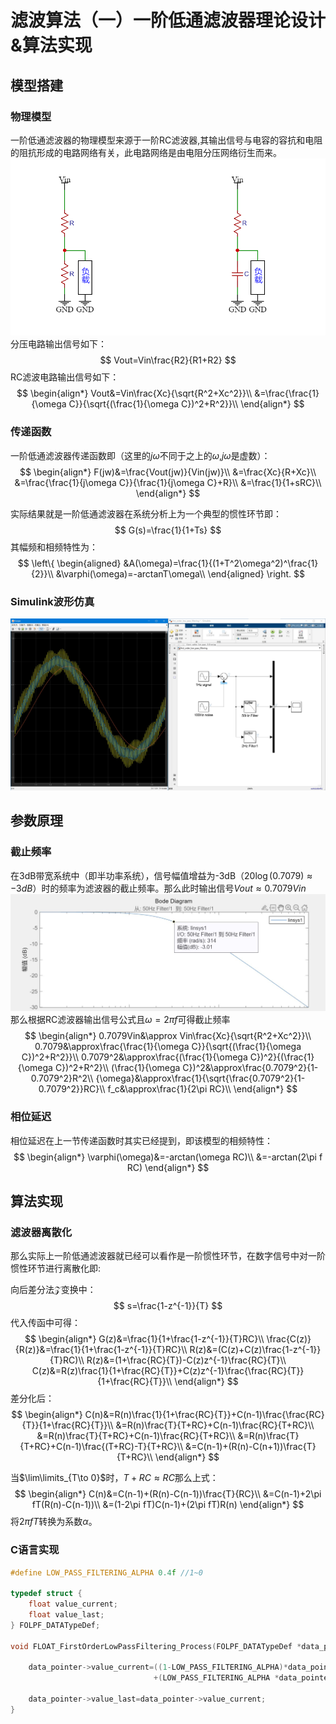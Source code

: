 # 滤波算法（一）一阶低通滤波器理论设计&算法实现

## 模型搭建

### 物理模型

一阶低通滤波器的物理模型来源于一阶RC滤波器,其输出信号与电容的容抗和电阻的阻抗形成的电路网络有关，此电路网络是由电阻分压网络衍生而来。
![RC&RC](../image/240331/RR&RC.png)
分压电路输出信号如下：
$$
Vout=Vin\frac{R2}{R1+R2}
$$
RC滤波电路输出信号如下：
$$
\begin{align*}
Vout&=Vin\frac{Xc}{\sqrt{R^2+Xc^2}}\\
    &=\frac{\frac{1}{\omega C}}{\sqrt{(\frac{1}{\omega C})^2+R^2}}\\
\end{align*}
$$

### 传递函数

一阶低通滤波器传递函数即（这里的$j\omega$不同于之上的$\omega$,$j\omega$是虚数）：
$$
\begin{align*}
F(jw)&=\frac{Vout(jw)}{Vin(jw)}\\
    &=\frac{Xc}{R+Xc}\\
    &=\frac{\frac{1}{j\omega C}}{\frac{1}{j\omega C}+R}\\
    &=\frac{1}{1+sRC}\\
\end{align*}
$$

实际结果就是一阶低通滤波器在系统分析上为一个典型的惯性环节即：
$$
G(s)=\frac{1}{1+Ts}
$$
其幅频和相频特性为：
$$
\left\{
\begin{aligned}
&A(\omega)=\frac{1}{(1+T^2\omega^2)^\frac{1}{2}}\\
&\varphi(\omega)=-arctanT\omega\\
\end{aligned}
\right.
$$

### Simulink波形仿真

![Simulink](../image/240331/simulink.JPG)

## 参数原理

### 截止频率

在3dB带宽系统中（即半功率系统），信号幅值增益为-3dB（$20\log(0.7079)\approx-3dB$）时的频率为滤波器的截止频率。那么此时输出信号$Vout\approx0.7079Vin$
![Bode](../image/240331/50Hz.JPG)
那么根据RC滤波器输出信号公式且$\omega=2\pi f$可得截止频率
$$
\begin{align*}
0.7079Vin&\approx Vin\frac{Xc}{\sqrt{R^2+Xc^2}}\\
0.7079&\approx\frac{\frac{1}{\omega C}}{\sqrt{(\frac{1}{\omega C})^2+R^2}}\\
0.7079^2&\approx\frac{(\frac{1}{\omega C})^2}{(\frac{1}{\omega C})^2+R^2}\\
(\frac{1}{\omega C})^2&\approx\frac{0.7079^2}{1-0.7079^2}R^2\\
{\omega}&\approx\frac{1}{\sqrt{\frac{0.7079^2}{1-0.7079^2}}RC}\\
f_c&\approx\frac{1}{2\pi RC}\\
\end{align*}
$$

### 相位延迟

相位延迟在上一节传递函数时其实已经提到，即该模型的相频特性：
$$
\begin{align*}
\varphi(\omega)&=-arctan(\omega RC)\\
    &=-arctan(2\pi f RC)
\end{align*}
$$

## 算法实现

### 滤波器离散化

那么实际上一阶低通滤波器就已经可以看作是一阶惯性环节，在数字信号中对一阶惯性环节进行离散化即:

向后差分法$\mathcal{Z}$变换中：
$$
s=\frac{1-z^{-1}}{T}
$$
代入传函中可得：
$$
\begin{align*}
G(z)&=\frac{1}{1+\frac{1-z^{-1}}{T}RC}\\
\frac{C(z)}{R(z)}&=\frac{1}{1+\frac{1-z^{-1}}{T}RC}\\
R(z)&=(C(z)+C(z)\frac{1-z^{-1}}{T}RC)\\
R(z)&=(1+\frac{RC}{T})-C(z)z^{-1}\frac{RC}{T}\\
C(z)&=R(z)\frac{1}{1+\frac{RC}{T}}+C(z)z^{-1}\frac{\frac{RC}{T}}{1+\frac{RC}{T}}\\
\end{align*}
$$
差分化后：
$$
\begin{align*}
C(n)&=R(n)\frac{1}{1+\frac{RC}{T}}+C(n-1)\frac{\frac{RC}{T}}{1+\frac{RC}{T}}\\
&=R(n)\frac{T}{T+RC}+C(n-1)\frac{RC}{T+RC}\\
&=R(n)\frac{T}{T+RC}+C(n-1)\frac{RC}{T+RC}\\
&=R(n)\frac{T}{T+RC}+C(n-1)\frac{(T+RC)-T}{T+RC}\\
&=C(n-1)+(R(n)-C(n+1))\frac{T}{T+RC}\\
\end{align*}
$$

当$\lim\limits_{T\to 0}$时，$T+RC\approx RC$那么上式：
$$
\begin{align*}
C(n)&=C(n-1)+(R(n)-C(n-1))\frac{T}{RC}\\
&=C(n-1)+2\pi fT(R(n)-C(n-1))\\
&=(1-2\pi fT)C(n-1)+(2\pi fT)R(n)
\end{align*}
$$
将$2\pi fT$转换为系数$\alpha$。

### C语言实现

```c
#define LOW_PASS_FILTERING_ALPHA 0.4f //1~0

typedef struct {
    float value_current;
    float value_last;
} FOLPF_DATATypeDef;

void FLOAT_FirstOrderLowPassFiltering_Process(FOLPF_DATATypeDef *data_pointer){

    data_pointer->value_current=((1-LOW_PASS_FILTERING_ALPHA)*data_pointer->value_last)
                                +(LOW_PASS_FILTERING_ALPHA *data_pointer->value_current);

    data_pointer->value_last=data_pointer->value_current;
}

```
